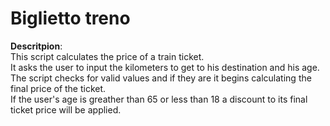 # Biglietto treno

**Descritpion**:<br>
This script calculates the price of a train ticket.<br>
It asks the user to input the kilometers to get to his destination and his age.<br>
The script checks for valid values and if they are it begins calculating the final price of the ticket.<br>
If the user's age is greather than 65 or less than 18 a discount to its final ticket price will be applied.
